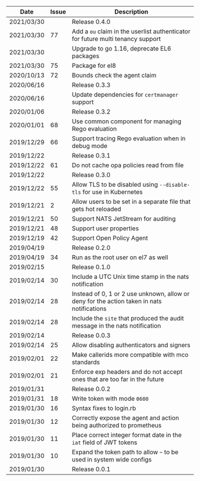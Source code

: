 |Date      |Issue |Description                                                                                              |
|----------|------|---------------------------------------------------------------------------------------------------------|
|2021/03/30|      |Release 0.4.0                                                                                            |
|2021/03/30|77    |Add a `ou` claim in the userlist authenticator for future multi tenancy support                          |
|2021/03/30|      |Upgrade to go 1.16, deprecate EL6 packages                                                               |
|2021/03/30|75    |Package for el8                                                                                          |
|2020/10/13|72    |Bounds check the agent claim                                                                             |
|2020/06/16|      |Release 0.3.3                                                                                            |
|2020/06/16|      |Update dependencies for `certmanager` support                                                            |
|2020/01/06|      |Release 0.3.2                                                                                            |
|2020/01/01|68    |Use common component for managing Rego evaluation                                                        |
|2019/12/29|66    |Support tracing Rego evaluation when in debug mode                                                       |
|2019/12/22|      |Release 0.3.1                                                                                            |
|2019/12/22|61    |Do not cache opa policies read from file                                                                 |
|2019/12/22|      |Release 0.3.0                                                                                            |
|2019/12/22|55    |Allow TLS to be disabled using `--disable-tls` for use in Kubernetes                                     |
|2019/12/21|2     |Allow users to be set in a separate file that gets hot reloaded                                          |
|2019/12/21|50    |Support NATS JetStream for auditing                                                                      |
|2019/12/21|48    |Support user properties                                                                                  |
|2019/12/19|42    |Support Open Policy Agent                                                                                |
|2019/04/19|      |Release 0.2.0                                                                                            |
|2019/04/19|34    |Run as the root user on el7 as well                                                                      |
|2019/02/15|      |Release 0.1.0                                                                                            |
|2019/02/14|30    |Include a UTC Unix time stamp in the nats notification                                                   |
|2019/02/14|28    |Instead of 0, 1 or 2 use unknown, allow or deny for the action taken in nats notifications               |
|2019/02/14|28    |Include the `site` that produced the audit message in the nats notification                              |
|2019/02/14|      |Release 0.0.3                                                                                            |
|2019/02/14|25    |Allow disabling authenticators and signers                                                               |
|2019/02/01|22    |Make callerids more compatible with mco standards                                                        |
|2019/02/01|21    |Enforce exp headers and do not accept ones that are too far in the future                                |
|2019/01/31|      |Release 0.0.2                                                                                            |
|2019/01/31|18    |Write token with mode `0600`                                                                             |
|2019/01/30|16    |Syntax fixes to login.rb                                                                                 |
|2019/01/30|12    |Correctly expose the agent and action being authorized to prometheus                                     |
|2019/01/30|11    |Place correct integer format date in the `iat` field of JWT tokens                                       |
|2019/01/30|10    |Expand the token path to allow `~` to be used in system wide configs                                     |
|2019/01/30|      |Release 0.0.1                                                                                            |
